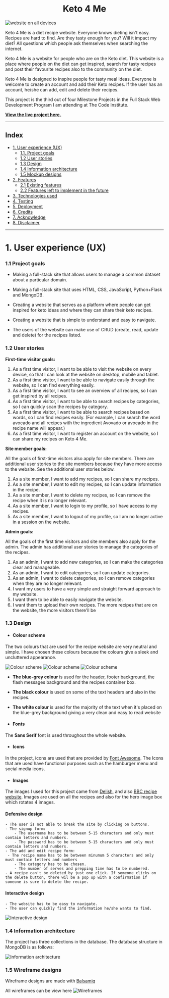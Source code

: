 <h1 align="center">Keto 4 Me</h1>

![website on all devices](readme_images/responsive_keto.PNG "Picture of website on all devices")

Keto 4 Me is a diet recipe website. Everyone knows dieting isn't easy. Recipes are hard to find. Are they tasty enough for you? Will it impact my diet? All questions which people ask themselves when searching the internet.  

Keto 4 Me is a website for people who are on the Keto diet. This website is a place where people on the diet can get inspired, search for tasty recipes and post their favourite recipes also to the community on the diet. 

Keto 4 Me is designed to inspire people for tasty meal ideas. Everyone is welcome to create an account and add their Keto recipes. If the user has an account, he/she can add, edit and delete their recipes. 

This project is the third out of four Milestone Projects in the Full Stack Web Development Program I am attending at The Code Institute.

**[View the live project here.](https://keto4me.herokuapp.com/)**

---

## Index 

- <a href="#ux">1. User experience (UX)</a>
  - <a href="#ux-goals">1.1. Project goals</a>
  - <a href="#ux-stories">1.2 User stories</a>
  - <a href="#ux-design">1.3 Design</a>
  - <a href="#ux-architecture">1.4 Information architecture</a>
  - <a href="#ux-mockup">1.5 Mockup designs</a>
- <a href="#features">2. Features</a>
  - <a href="#features-existing">2.1 Existing features</a>
  - <a href="#features-future">2.2 Features left to implement in the future</a>
- <a href="#technologies">3. Technologies used</a>
- <a href="#testing">4. Testing</a>
- <a href="#deployment">5. Deployment</a>
- <a href="#credits">6. Credits</a>
- <a href="#Acknowledge">7. Acknowledge</a>
- <a href="#Acknowledge">8. Disclaimer</a>

---

<span id="ux"></span>

<h1>1. User experience (UX)</h1>

<span id="ux-goals"></span>

### 1.1 Project goals 

- Making a full-stack site that allows users to manage a common dataset about a particular domain. 
- Making a full-stack site that uses HTML, CSS, JavaScript, Python+Flask and MongoDB.

- Creating a website that serves as a platform where people can get inspired for keto ideas and where they can share their keto recipes. 
- Creating a website that is simple to understand and easy to navigate.
- The users of the website can make use of CRUD (create, read, update and delete) for the recipes listed. 

<span id="ux-stories"></span>

### 1.2 User stories 

**First-time visitor goals:**
1. As a first time visitor, I want to be able to visit the website on every device, so that I can look at the website on desktop, mobile and tablet. 
2. As a first time visitor, I want to be able to navigate easily through the website, so I can find everything easily. 
3. As a first time visitor, I want to see an overview of all recipes, so I can get inspired by all recipes.
4. As a first time visitor, I want to be able to search recipes by categories, so I can quickly scan the recipes by category. 
5. As a first time visitor, I want to be able to search recipes based on words, so I can find recipes easily. (For example, I can search the word avocado and all recipes with the ingredient Avovado or avocado in the recipe name will appear.)
6. As a first time visitor, I want to register an account on the website, so I can share my recipes on Keto 4 Me. 

**Site member goals:** 

All the goals of first-time visitors also apply for site members. There are additional user stories to the site members because they have more access to the website. See the additional user stories below. 
1. As a site member, I want to add my recipes, so I can share my recipes. 
2. As a site member, I want to edit my recipes, so I can update information in the recipe.
3. As a site member, I want to delete my recipes, so I can remove the recipe when it is no longer relevant. 
4. As a site member, I want to login to my profile, so I have access to my recipes. 
5. As a site member, I want to logout of my profile, so I am no longer active in a session on the website. 


**Admin goals:**

All the goals of the first time visitors and site members also apply for the admin. The admin has additional user stories to manage the categories of the recipes. 
1. As an admin, I want to add new categories, so I can make the categories clear and manageable. 
2. As an admin, I want to edit categories, so I can update categories. 
3. As an admin, I want to delete categories, so I can remove categories when they are no longer relevant. 
4. I want my users to have a very simple and straight forward approach to my website. 
5. I want them to be able to easily navigate the website.
6. I want them to upload their own recipes. The more recipes that are on the website, the more visitors there'll be

<span id="ux-design"></span>

### 1.3 Design 

- #### Colour scheme 
The two colours that are used for the recipe website are very neutral and simple. I have chosen these colours because the colours give a sleek and uncluttered appearance. 

![Colour scheme](readme_images/blue_grey.PNG "Colour used on website") ![Colour scheme](readme_images/white.PNG "Colour used on website") ![Colour scheme](readme_images/black.PNG "Colour used on website")

- **The blue-grey colour** is used for the header, footer background, the flash messages background and the recipes container box. 
- **The black colour** is used on some of the text headers and also in the recipes. 
- **The white colour** is used for the majority of the text when it's placed on the blue-grey background giving a very clean and easy to read website

- #### Fonts
The **Sans Serif** font is used throughout the whole website. 

- #### Icons
In the project, icons are used that are provided by [Font Awesome](https://fontawesome.com/). The Icons that are used have functional purposes such as the hamburger menu and social media icons. 

- #### Images
The images I used for this project came from [Delish](https://www.delish.com//), and also [BBC recipe website](https://www.bbc.co.uk/food/recipes). Images are used on all the recipes and also for the hero image box which rotates 4 images. 

 #### Defensive design 

    - The user is not able to break the site by clicking on buttons. 
    - The signup form: 
        - The username has to be between 5-15 characters and only must contain letters and numbers. 
        - The password has to be between 5-15 characters and only must contain letters and numbers.
    - The add and edit recipe form:
     - The recipe name has to be between minumum 5 characters and only must contain letters and numbers
        - The category has to be chosen.
        - The number of serves and prepping time has to be numbered.
    - A recipe can't be deleted by just one click. If someone clicks on the delete button, there wil be a pop up with a confirmation if someone is sure to delete the recipe.

#### Interactive design 

    - The website has to be easy to navigate. 
    - The user can quickly find the information he/she wants to find. 

![Interactive design](readme_images/interactive1.PNG)

<span id="ux-architecture"></span>

### 1.4 Information architecture
The project has three collections in the database. The database structure in MongoDB is as follows: 

![Information architecture](readme_images/mongodb_wireframe.PNG)

<span id="ux-mockup"></span>

### 1.5 Wireframe designs
Wireframe designs are made with [Balsamiq](https://balsamiq.com/)

All wireframes can be view here ![Wireframes](readme_images/wireframes)